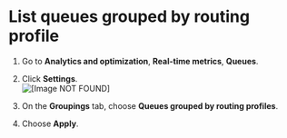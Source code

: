 # List queues grouped by routing profile<a name="queues-by-routing-profile"></a>

1. Go to **Analytics and optimization**, **Real\-time metrics**, **Queues**\.

1. Click **Settings**\.  
![\[Image NOT FOUND\]](http://docs.aws.amazon.com/connect/latest/adminguide/images/rtm-settings.png)

1. On the **Groupings** tab, choose **Queues grouped by routing profiles**\.

1. Choose **Apply**\.